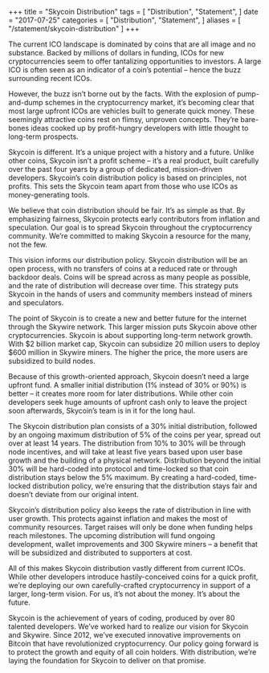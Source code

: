 +++
title = "Skycoin Distribution"
tags = [
    "Distribution",
    "Statement",
]
date = "2017-07-25"
categories = [
    "Distribution",
    "Statement",
]
aliases = [
	"/statement/skycoin-distribution"
]
+++

The current ICO landscape is dominated by coins that are all image and no substance. Backed by millions of dollars in funding, ICOs for new cryptocurrencies seem to offer tantalizing opportunities to investors.  A large ICO is often seen as an indicator of a coin’s potential – hence the buzz surrounding recent ICOs.

However, the buzz isn’t borne out by the facts. With the explosion of pump-and-dump schemes in the cryptocurrency market, it’s becoming clear that most large upfront ICOs are vehicles built to generate quick money. These seemingly attractive coins rest on flimsy, unproven concepts. They’re bare-bones ideas cooked up by profit-hungry developers with little thought to long-term prospects.

Skycoin is different. It’s a unique project with a history and a future. Unlike other coins, Skycoin isn’t a profit scheme – it’s a real product, built carefully over the past four years by a group of dedicated, mission-driven developers. Skycoin’s coin distribution policy is based on principles, not profits. This sets the Skycoin team apart from those who use ICOs as money-generating tools.

We believe that coin distribution should be fair. It’s as simple as that. By emphasizing fairness, Skycoin protects early contributors from inflation and speculation. Our goal is to spread Skycoin throughout the cryptocurrency community. We’re committed to making Skycoin a resource for the many, not the few.

This vision informs our distribution policy. Skycoin distribution will be an open process, with no transfers of coins at a reduced rate or through backdoor deals. Coins will be spread across as many people as possible, and the rate of distribution will decrease over time. This strategy puts Skycoin in the hands of users and community members instead of miners and speculators.

The point of Skycoin is to create a new and better future for the internet through the Skywire network. This larger mission puts Skycoin above other cryptocurrencies. Skycoin is about supporting long-term network growth. With $2 billion market cap, Skycoin can subsidize 20 million users to deploy $600 million in Skywire miners. The higher the price, the more users are subsidized to build nodes.

Because of this growth-oriented approach, Skycoin doesn’t need a large upfront fund. A smaller initial distribution (1% instead of 30% or 90%) is better – it creates more room for later distributions. While other coin developers seek huge amounts of upfront cash only to leave the project soon afterwards, Skycoin’s team is in it for the long haul.

The Skycoin distribution plan consists of a 30% initial distribution, followed by an ongoing maximum distribution of 5% of the coins per year, spread out over at least 14 years. The distribution from 10% to 30% will be through node incentives, and will take at least five years based upon user base growth and the building of a physical network. Distribution beyond the initial 30% will be hard-coded into protocol and time-locked so that coin distribution stays below the 5% maximum. By creating a hard-coded, time-locked distribution policy, we’re ensuring that the distribution stays fair and doesn’t deviate from our original intent.

Skycoin’s distribution policy also keeps the rate of distribution in line with user growth. This protects against inflation and makes the most of community resources. Target raises will only be done when funding helps reach milestones. The upcoming distribution will fund ongoing development, wallet improvements and 300 Skywire miners – a benefit that will be subsidized and distributed to supporters at cost.

All of this makes Skycoin distribution vastly different from current ICOs. While other developers introduce hastily-conceived coins for a quick profit, we’re deploying our own carefully-crafted cryptocurrency in support of a larger, long-term vision. For us, it’s not about the money. It’s about the future.

Skycoin is the achievement of years of coding, produced by over 80 talented developers. We’ve worked hard to realize our vision for Skycoin and Skywire. Since 2012, we’ve executed innovative improvements on Bitcoin that have revolutionized cryptocurrency. Our policy going forward is to protect the growth and equity of all coin holders. With distribution, we’re laying the foundation for Skycoin to deliver on that promise.
